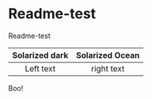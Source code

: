 # Readme-test
Readme-test

Solarized dark             |  Solarized Ocean
:-------------------------:|:-------------------------:
Left text                  |  right text

Boo!
